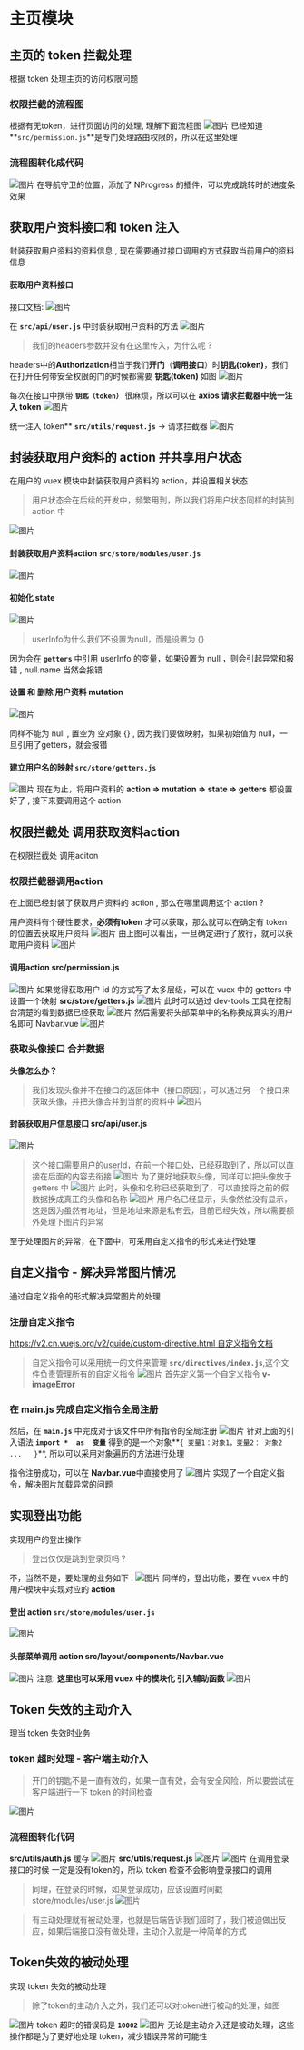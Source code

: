 # 主页模块
## 主页的 token 拦截处理
根据 token 处理主页的访问权限问题
### 权限拦截的流程图
根据有无token，进行页面访问的处理, 理解下面流程图
![图片](../.vuepress/public/images/quanxiantu.png)
已经知道**`src/permission.js`**是专门处理路由权限的，所以在这里处理
### 流程图转化成代码
![图片](../.vuepress/public/images/routershouwei.png)
在导航守卫的位置，添加了 NProgress 的插件，可以完成跳转时的进度条效果
## 获取用户资料接口和 token 注入
封装获取用户资料的资料信息 , 现在需要通过接口调用的方式获取当前用户的资料信息
#### 获取用户资料接口 
接口文档: 
![图片](../.vuepress/public/images/yonghuziliao.png)

在 **`src/api/user.js`** 中封装获取用户资料的方法
![图片](../.vuepress/public/images/getinfo.png)
> 我们的headers参数并没有在这里传入，为什么呢 ? 

headers中的**Authorization**相当于我们**开门**（**调用接口**）时**钥匙(token)**，我们在打开任何带安全权限的门的时候都需要 **钥匙(token)** 如图
![图片](../.vuepress/public/images/tutu01.png)

每次在接口中携带 **`钥匙（token）`** 很麻烦，所以可以在 **axios 请求拦截器中统一注入 token**
![图片](../.vuepress/public/images/tutu02.png)

统一注入 token** **`src/utils/request.js`**  -> 请求拦截器
![图片](../.vuepress/public/images/tokentoken.png)
## 封装获取用户资料的 action 并共享用户状态
在用户的 vuex 模块中封装获取用户资料的 action，并设置相关状态

> 用户状态会在后续的开发中，频繁用到，所以我们将用户状态同样的封装到 action 中

![图片](../.vuepress/public/images/yhzl.png)

#### 封装获取用户资料action  **`src/store/modules/user.js`**
![图片](../.vuepress/public/images/useraction1.png)
#### 初始化 state
![图片](../.vuepress/public/images/useraction2.png)
> userInfo为什么我们不设置为null，而是设置为 {} 

因为会在 **`getters`** 中引用 userInfo 的变量，如果设置为 null ，则会引起异常和报错 , null.name 当然会报错

#### 设置 和 删除 用户资料 mutation 
![图片](../.vuepress/public/images/useraction3.png)

同样不能为 null , 置空为 空对象 {} , 因为我们要做映射，如果初始值为 null，一旦引用了getters，就会报错

#### 建立用户名的映射 **`src/store/getters.js`**
![图片](../.vuepress/public/images/useraction5.png)
现在为止，将用户资料的 **action =>  mutation => state => getters** 都设置好了 , 接下来要调用这个 action

## 权限拦截处 调用获取资料action
在权限拦截处 调用aciton
### 权限拦截器调用action
在上面已经封装了获取用户资料的 action , 那么在哪里调用这个 action ? 

用户资料有个硬性要求，**必须有token** 才可以获取，那么就可以在确定有 token 的位置去获取用户资料
![图片](../.vuepress/public/images/yijing1.png)
由上图可以看出，一旦确定进行了放行，就可以获取用户资料
![图片](../.vuepress/public/images/yijing2.png)

#### 调用action **src/permission.js**
![图片](../.vuepress/public/images/ziliao01.png)
如果觉得获取用户 id 的方式写了太多层级，可以在 vuex 中的 getters 中设置一个映射 **src/store/getters.js**
![图片](../.vuepress/public/images/ziliao02.png)
此时可以通过 dev-tools 工具在控制台清楚的看到数据已经获取
![图片](../.vuepress/public/images/ziliao03.png)
然后需要将头部菜单中的名称换成真实的用户名即可 Navbar.vue 
![图片](../.vuepress/public/images/yonghuming1.png)
### 获取头像接口 合并数据
**头像怎么办？**

> 我们发现头像并不在接口的返回体中（接口原因），可以通过另一个接口来获取头像，并把头像合并到当前的资料中
![图片](../.vuepress/public/images/yonghuxiangqing.png)
#### 封装获取用户信息接口  **src/api/user.js**
![图片](../.vuepress/public/images/touxiang1.png)
> 这个接口需要用户的userId，在前一个接口处，已经获取到了，所以可以直接在后面的内容去衔接
![图片](../.vuepress/public/images/xiangqing2.png)
> 为了更好地获取头像，同样可以把头像放于 getters 中
![图片](../.vuepress/public/images/touxiangyingshe.png)
此时，头像和名称已经获取到了，可以直接将之前的假数据换成真正的头像和名称
![图片](../.vuepress/public/images/staff.png)
用户名已经显示，头像然依没有显示，这是因为虽然有地址，但是地址来源是私有云，目前已经失效，所以需要额外处理下图片的异常

至于处理图片的异常，在下面中，可采用自定义指令的形式来进行处理
## 自定义指令 - 解决异常图片情况
通过自定义指令的形式解决异常图片的处理
### 注册自定义指令
[https://v2.cn.vuejs.org/v2/guide/custom-directive.html 自定义指令文档](https://v2.cn.vuejs.org/v2/guide/custom-directive.html)

> 自定义指令可以采用统一的文件来管理  **`src/directives/index.js`**,这个文件负责管理所有的自定义指令
![图片](../.vuepress/public/images/directive.png)
首先定义第一个自定义指令  **v-imageError**
### 在 main.js 完成自定义指令全局注册
然后，在 **`main.js`** 中完成对于该文件中所有指令的全局注册 
![图片](../.vuepress/public/images/directive2.png)
针对上面的引入语法  **`import *  as  变量`**  得到的是一个对象**`{ 变量1：对象1，变量2： 对象2 ...   }`**, 所以可以采用对象遍历的方法进行处理

指令注册成功，可以在 **Navbar.vue**中直接使用了
![图片](../.vuepress/public/images/defaultimage.png)
实现了一个自定义指令，解决图片加载异常的问题

## 实现登出功能
实现用户的登出操作
> 登出仅仅是跳到登录页吗？

不，当然不是，要处理的业务如下 : 
![图片](../.vuepress/public/images/dengchu.png)
同样的，登出功能，要在 vuex 中的用户模块中实现对应的 **action**
#### 登出 action  **`src/store/modules/user.js`**
![图片](../.vuepress/public/images/lltt1.png)
#### 头部菜单调用 action  **src/layout/components/Navbar.vue**
![图片](../.vuepress/public/images/lltt2.png)
注意: **这里也可以采用 vuex 中的模块化	引入辅助函数**
![图片](../.vuepress/public/images/mokuaiaction.png)

## Token 失效的主动介入
理当 token 失效时业务
### token 超时处理 - 客户端主动介入
> 开门的钥匙不是一直有效的，如果一直有效，会有安全风险，所以要尝试在客户端进行一下 token 的时间检查

![图片](../.vuepress/public/images/chaoshi.png)
### 流程图转化代码
**src/utils/auth.js** 缓存
![图片](../.vuepress/public/images/shijianchuo1.png)
**src/utils/request.js**
![图片](../.vuepress/public/images/hi1.png)
![图片](../.vuepress/public/images/hi2.png)
在调用登录接口的时候 一定是没有token的，所以 token 检查不会影响登录接口的调用

> 同理，在登录的时候，如果登录成功，应该设置时间戳
store/modules/user.js
![图片](../.vuepress/public/images/hi3.png)

> 有主动处理就有被动处理，也就是后端告诉我们超时了，我们被迫做出反应，如果后端接口没有做处理，主动介入就是一种简单的方式
## Token失效的被动处理
实现 token 失效的被动处理

> 除了token的主动介入之外，我们还可以对token进行被动的处理，如图

![图片](../.vuepress/public/images/beidong1.png)
token 超时的错误码是 **`10002`**
![图片](../.vuepress/public/images/beidong2.png)
无论是主动介入还是被动处理，这些操作都是为了更好地处理 token，减少错误异常的可能性
